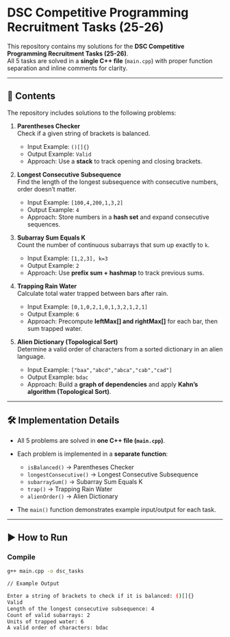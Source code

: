 # DSC Competitive Programming Recruitment Tasks (25-26)

This repository contains my solutions for the **DSC Competitive Programming Recruitment Tasks (25-26)**.  
All 5 tasks are solved in a **single C++ file** (`main.cpp`) with proper function separation and inline comments for clarity.

---

## 🚀 Contents
The repository includes solutions to the following problems:

1. **Parentheses Checker**  
   Check if a given string of brackets is balanced.  
   - Input Example: `()[]{}`  
   - Output Example: `Valid`  
   - Approach: Use a **stack** to track opening and closing brackets.  

2. **Longest Consecutive Subsequence**  
   Find the length of the longest subsequence with consecutive numbers, order doesn’t matter.  
   - Input Example: `[100,4,200,1,3,2]`  
   - Output Example: `4`  
   - Approach: Store numbers in a **hash set** and expand consecutive sequences.  

3. **Subarray Sum Equals K**  
   Count the number of continuous subarrays that sum up exactly to `k`.  
   - Input Example: `[1,2,3], k=3`  
   - Output Example: `2`  
   - Approach: Use **prefix sum + hashmap** to track previous sums.  

4. **Trapping Rain Water**  
   Calculate total water trapped between bars after rain.  
   - Input Example: `[0,1,0,2,1,0,1,3,2,1,2,1]`  
   - Output Example: `6`  
   - Approach: Precompute **leftMax[] and rightMax[]** for each bar, then sum trapped water.  

5. **Alien Dictionary (Topological Sort)**  
   Determine a valid order of characters from a sorted dictionary in an alien language.  
   - Input Example: `["baa","abcd","abca","cab","cad"]`  
   - Output Example: `bdac`  
   - Approach: Build a **graph of dependencies** and apply **Kahn’s algorithm (Topological Sort)**.  

---

## 🛠️ Implementation Details
- All 5 problems are solved in **one C++ file (`main.cpp`)**.  
- Each problem is implemented in a **separate function**:
  - `isBalanced()` → Parentheses Checker  
  - `longestConsecutive()` → Longest Consecutive Subsequence  
  - `subarraySum()` → Subarray Sum Equals K  
  - `trap()` → Trapping Rain Water  
  - `alienOrder()` → Alien Dictionary  

- The `main()` function demonstrates example input/output for each task.

---

## ▶️ How to Run

### Compile
```bash
g++ main.cpp -o dsc_tasks

// Example Output

Enter a string of brackets to check if it is balanced: ()[]{}
Valid
Length of the longest consecutive subsequence: 4
Count of valid subarrays: 2
Units of trapped water: 6
A valid order of characters: bdac

